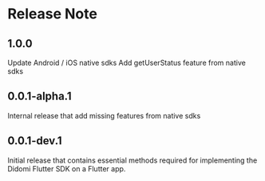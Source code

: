 # Release Note

## 1.0.0
Update Android / iOS native sdks
Add getUserStatus feature from native sdks

## 0.0.1-alpha.1
Internal release that add missing features from native sdks

## 0.0.1-dev.1
Initial release that contains essential methods required for implementing the Didomi Flutter SDK on a Flutter app.
